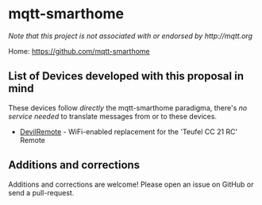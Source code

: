 # mqtt-smarthome

_Note that this project is not associated with or endorsed by http://mqtt.org_

Home: https://github.com/mqtt-smarthome

## List of Devices developed with this proposal in mind

These devices follow _directly_ the mqtt-smarthome paradigma, there's _no service needed_ to translate messages from or to these devices.

* [DevilRemote](https://github.com/dersimn/DevilRemote) - WiFi-enabled replacement for the 'Teufel CC 21 RC' Remote

## Additions and corrections

Additions and corrections are welcome! Please open an issue on GitHub or send a pull-request.

